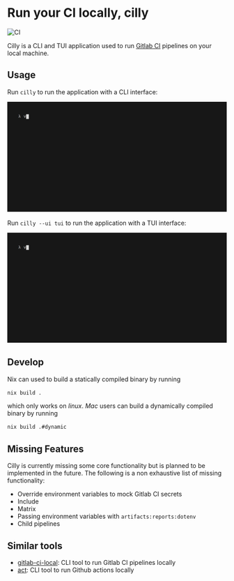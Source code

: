 # Run your CI locally, cilly

![CI](https://github.com/lunkentuss/cilly/actions/workflows/main.yml/badge.svg)

Cilly is a CLI and TUI application used to run [Gitlab
CI](https://docs.gitlab.com/ee/ci/) pipelines on your local machine.

## Usage

Run `cilly` to run the application with a CLI interface:

![cilly cli](/docs/cli.gif)

Run `cilly --ui tui` to run the application with a TUI interface:

![cilly cli](/docs/tui.gif)

## Develop

Nix can used to build a statically compiled binary by running

```bash
nix build .
```

which only works on *linux*. *Mac* users can build a dynamically compiled
binary by running

```bash
nix build .#dynamic
```

## Missing Features

Cilly is currently missing some core functionality but is planned to be
implemented in the future. The following is a non exhaustive list of missing
functionality:

- Override environment variables to mock Gitlab CI secrets
- Include
- Matrix
- Passing environment variables with `artifacts:reports:dotenv`
- Child pipelines

## Similar tools

- [gitlab-ci-local](https://github.com/firecow/gitlab-ci-local): CLI tool to
  run Gitlab CI pipelines locally
- [act](https://github.com/nektos/act): CLI tool to run Github actions locally
